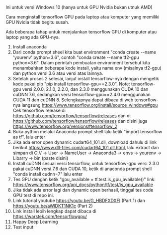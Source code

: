 Ini untuk versi Windows 10 (hanya untuk GPU Nvidia bukan utnuk AMD)

Cara menginstall tensorflow GPU pada laptop atau komputer yang memiliki GPU Nvidia tidak begitu susah.

Ada beberapa tahap untuk menjalankan tensorflow GPU di komputer atau laptop yang ada GPU-nya.
1. Install anaconda
2. Dari conda prompt sheel kita buat environment "conda create --name 'yourenv' python=3.6", contoh "conda create --name tf2-gpu python=3.6".
   Dalam perintah pembuatan environment tersebut kita menambahkan beberapa kode install, yaitu nama env (misalnya tf2-gpu) dan python versi 3.6 atau versi atas lainnya.
3. Setelah proses 2 selesai, lanjut install tensorflow-nya dengan mengetik kode pakai pip "pip install tensorflow-gpu==2.3.0", 
   Note: tensorflow-gpu versi 2.0.0, 2.1.0, 2.2.0, dan 2.3.0 menggunakan CUDA 10 dan cuDNN 7.6, sedangkan versi tensorflow-gpu==2.4.0 menggunakan CUDA 11 dan cuDNN          8. Selengkapnya dapat dibaca di web tensorflow-nya langsung https://www.tensorflow.org/install/source_windows#gpu
   Cek tensorflow release di https://github.com/tensorflow/tensorflow/releases dan di https://github.com/tensorflow/tensorflow/releases dan disini juga https://www.tensorflow.org/versions#tensorflow_2
4. Buka python melalui Anaconda prompt shell lalu ketik "import tensorflow as tf", lalu enter
5. Jika ada error open dynamic cudart64_101.dll, download dahulu di link berikut https://www.dll-files.com/cudart64_101.dll.html, lalu extract dan simpan di C:// ->    User -> NameUser -> Anaconda3 -> envs -> yourenv -> Libarry -> bin (paste disini)
6. Install cuDNN sesuai versi tensorflow, untuk tensorflow-gpu versi 2.3.0 pakai cuDNN versi 7.6 dan CUDA 10, ketik di anaconda prompt shell "conda install cudnn=7" lalu enter
7. Tes GPU dengan ketik "gpu_available = tf.test.is_gpu_available()" link: https://www.tensorflow.org/api_docs/python/tf/test/is_gpu_available
8. Jika tidak ada error lagi dan dynamic open berhasil, tinggal tes code GPU test di repo ini.
9. Link tutorial youtube https://youtu.be/G_HBDFXDXFI (Part 1) dan https://youtu.be/aWlDKT1NK1c (Part 2)
10. Link install lebih lengkap dapat dibaca di https://warstek.com/tensorflowgpu/
11. Happy Deep Learning
12. Test input

